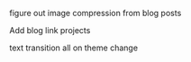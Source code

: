 figure out image compression from blog posts

Add blog link projects

text transition all on theme change

